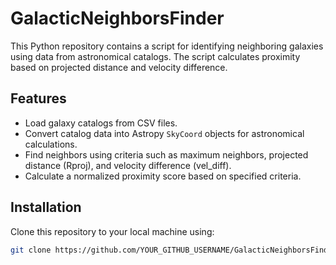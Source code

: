 # GalacticNeighborsFinder

This Python repository contains a script for identifying neighboring galaxies using data from astronomical catalogs. The script calculates proximity based on projected distance and velocity difference.

## Features
- Load galaxy catalogs from CSV files.
- Convert catalog data into Astropy `SkyCoord` objects for astronomical calculations.
- Find neighbors using criteria such as maximum neighbors, projected distance (Rproj), and velocity difference (vel_diff).
- Calculate a normalized proximity score based on specified criteria.

## Installation
Clone this repository to your local machine using:
```bash
git clone https://github.com/YOUR_GITHUB_USERNAME/GalacticNeighborsFinder.git
